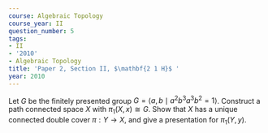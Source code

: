 ```yaml
---
course: Algebraic Topology
course_year: II
question_number: 5
tags:
- II
- '2010'
- Algebraic Topology
title: 'Paper 2, Section II, $\mathbf{2 1 H}$ '
year: 2010
---
```




Let $G$ be the finitely presented group $G=\left\langle a, b \mid a^{2} b^{3} a^{3} b^{2}=1\right\rangle$. Construct a path connected space $X$ with $\pi_{1}(X, x) \cong G$. Show that $X$ has a unique connected double cover $\pi: Y \rightarrow X$, and give a presentation for $\pi_{1}(Y, y)$.